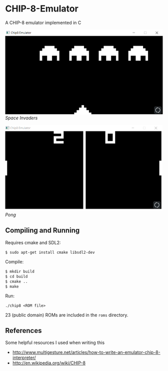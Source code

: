 # CHIP-8-Emulator
A CHIP-8 emulator implemented in C

![Space Invaders](screenshot/invaders.png "Space Invaders")
*Space Invaders*

![Pong](screenshot/pong.png "Pong")
*Pong*


## Compiling and Running

Requires cmake and SDL2:
```
$ sudo apt-get install cmake libsdl2-dev
```

Compile:
```
$ mkdir build
$ cd build
$ cmake ..
$ make
```

Run:
```
./chip8 <ROM file>
```
23 (public domain) ROMs are included in the `roms` directory.

## References
Some helpful resources I used when writing this

- http://www.multigesture.net/articles/how-to-write-an-emulator-chip-8-interpreter/
- http://en.wikipedia.org/wiki/CHIP-8
